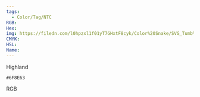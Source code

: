 ```yaml
---
tags:
  - Color/Tag/NTC
RGB:
Hex:
img: https://filedn.com/l0hpzxl1f01yT7GHxtF8cyk/Color%20Snake/SVG_Tumb%20Mass%20No%20Name/6F8E63.svg
CMYK:
HSL:
Name:
---
```

Highland
```palette
#6F8E63
```
RGB
